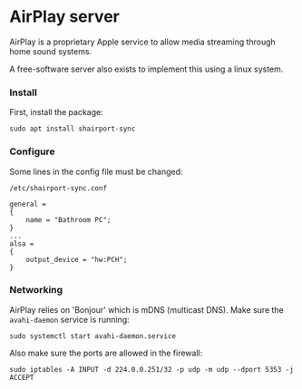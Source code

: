 # AirPlay server

AirPlay is a proprietary Apple service to allow media streaming through home sound systems. 

A free-software server also exists to implement this using a linux system. 


### Install

First, install the package:

    sudo apt install shairport-sync

### Configure

Some lines in the config file must be changed: 

`/etc/shairport-sync.conf`

```
general = 
{
    name = "Bathroom PC";
}
...
alsa =
{
    output_device = "hw:PCH";
}
```

### Networking

AirPlay relies on 'Bonjour' which is mDNS (multicast DNS). Make sure the `avahi-daemon` service is running: 

    sudo systemctl start avahi-daemon.service 

Also make sure the ports are allowed in the firewall: 

    sudo iptables -A INPUT -d 224.0.0.251/32 -p udp -m udp --dport 5353 -j ACCEPT

